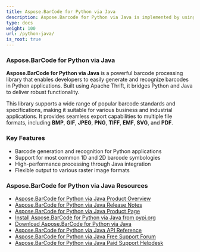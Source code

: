 ```yaml
---
title: Aspose.BarCode for Python via Java
description: Aspose.Barcode for Python via Java is implemented by using the python-java bridge. It allows developers to quickly and easily add barcode generation and recognition functionality to their Python applications.
type: docs
weight: 100
url: /python-java/
is_root: true
---
```

### Aspose.BarCode for Python via Java
**Aspose.BarCode for Python via Java** is a powerful barcode processing library that enables developers
to easily generate and recognize barcodes in Python applications.
Built using Apache Thrift, it bridges Python and Java to deliver robust functionality.

This library supports a wide range of popular barcode standards and specifications,
making it suitable for various business and industrial applications.
It provides seamless export capabilities to multiple file formats,
including **BMP**, **GIF**, **JPEG**, **PNG**, **TIFF**, **EMF**, **SVG**, and **PDF**.

### Key Features

- Barcode generation and recognition for Python applications
- Support for most common 1D and 2D barcode symbologies
- High-performance processing through Java integration
- Flexible output to various raster image formats


### Aspose.BarCode for Python via Java Resources
- <a href="/barcode/python-java/product-overview/" target="_blank">Aspose.BarCode for Python via Java Product Overview</a>
- <a href="https://releases.aspose.com/barcode/python-java/release-notes/" target="_blank">Aspose.BarCode for Python via Java Release Notes</a>
- <a href="https://products.aspose.com/barcode/python-java" target="_blank">Aspose.BarCode for Python via Java Product Page</a>
- <a href="https://pypi.org/project/aspose-barcode-for-python-via-java/" target="_blank">Install Aspose.BarCode for Python via Java from pypi.org</a>
- <a href="https://releases.aspose.com/barcode/python-java/" target="_blank">Download Aspose.BarCode for Python via Java</a>
- <a href="https://reference.aspose.com/barcode/python-java/" target="_blank">Aspose.BarCode for Python via Java API Reference</a>
- <a href="https://forum.aspose.com/c/barcode" target="_blank">Aspose.BarCode for Python via Java Free Support Forum</a>
- <a href="https://helpdesk.aspose.com/" target="_blank">Aspose.BarCode for Python via Java Paid Support Helpdesk</a>
